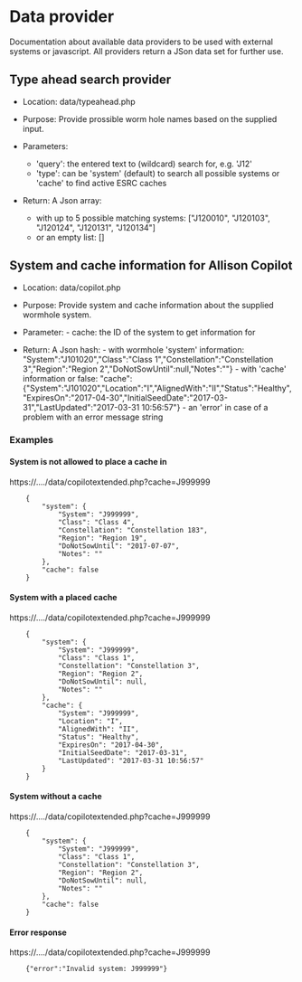 # Data provider

Documentation about available data providers to be used with external systems or javascript. All providers return a JSon data set for further use.

## Type ahead search provider

- Location:
data/typeahead.php

- Purpose:
Provide prossible worm hole names based on the supplied input.

- Parameters:
    - 'query': the entered text to (wildcard) search for, e.g. 'J12'
    - 'type': can be 'system' (default) to search all possible systems or 'cache' to find active ESRC caches 

- Return:
A Json array:
     - with up to 5 possible matching systems: ["J120010", "J120103", "J120124", "J120131", "J120134"] 
     - or an empty list: []
       
## System and cache information for Allison Copilot

- Location:
data/copilot.php

- Purpose:
Provide system and cache information about the supplied wormhole system.

- Parameter:
      - cache: the ID of the system to get information for
      
- Return:
A Json hash:
       - with wormhole 'system' information: "System":"J101020","Class":"Class 1","Constellation":"Constellation 3","Region":"Region 2","DoNotSowUntil":null,"Notes":""}
       - with 'cache' information or false: "cache":{"System":"J101020","Location":"I","AlignedWith":"II","Status":"Healthy","ExpiresOn":"2017-04-30","InitialSeedDate":"2017-03-31","LastUpdated":"2017-03-31 10:56:57"}
       - an 'error' in case of a problem with an error message string

### Examples

#### System is not allowed to place a cache in

https://..../data/copilotextended.php?cache=J999999

        {
            "system": {
                "System": "J999999",
                "Class": "Class 4",
                "Constellation": "Constellation 183",
                "Region": "Region 19",
                "DoNotSowUntil": "2017-07-07",
                "Notes": ""
            },
            "cache": false
        }
        
#### System with a placed cache

https://..../data/copilotextended.php?cache=J999999

        {
            "system": {
                "System": "J999999",
                "Class": "Class 1",
                "Constellation": "Constellation 3",
                "Region": "Region 2",
                "DoNotSowUntil": null,
                "Notes": ""
            },
            "cache": {
                "System": "J999999",
                "Location": "I",
                "AlignedWith": "II",
                "Status": "Healthy",
                "ExpiresOn": "2017-04-30",
                "InitialSeedDate": "2017-03-31",
                "LastUpdated": "2017-03-31 10:56:57"
            }
        }

#### System without a cache

https://..../data/copilotextended.php?cache=J999999

        {
            "system": {
                "System": "J999999",
                "Class": "Class 1",
                "Constellation": "Constellation 3",
                "Region": "Region 2",
                "DoNotSowUntil": null,
                "Notes": ""
            },
            "cache": false
        }

#### Error response

https://..../data/copilotextended.php?cache=J999999

        {"error":"Invalid system: J999999"}
